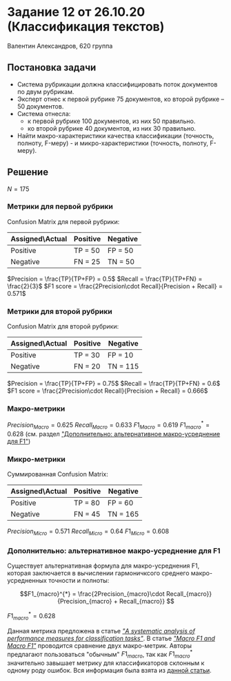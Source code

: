 # Задание 12 от 26.10.20 (Классификация текстов)

Валентин Александров, 620 группа

## Постановка задачи

- Система рубрикации должна классифицировать
поток документов по двум рубрикам.
- Эксперт отнес к первой рубрике 75 документов, ко
второй рубрике – 50 документов.
- Система отнесла:
  - к первой рубрике 100 документов, из них 50
  правильно.
  - ко второй рубрике 40 документов, из них 30
  правильно.
- Найти макро-характеристики качества классификации
(точность, полноту, F-меру) - и микро-характеристики (точность, полноту, F-меру).

## Решение

$N = 175$

### Метрики для первой рубрики

Confusion Matrix для первой рубрики:

| Assigned\Actual | Positive | Negative |
|-----------------|----------|----------|
| Positive        | TP = 50  | FP = 50  |
| Negative        | FN = 25  | TN = 50  |

$Precision = \frac{TP}{TP+FP} = 0.5$
$Recall = \frac{TP}{TP+FN} = \frac{2}{3}$
$F1 score = \frac{2Precision\cdot Recall}{Precision + Recall} = 0.571$

### Метрики для второй рубрики

Confusion Matrix для второй рубрики:

| Assigned\Actual | Positive | Negative |
|-----------------|----------|----------|
| Positive        | TP = 30  | FP = 10  |
| Negative        | FN = 20  | TN = 115 |

$Precision = \frac{TP}{TP+FP} = 0.75$
$Recall = \frac{TP}{TP+FN} = 0.6$
$F1 score = \frac{2Precision\cdot Recall}{Precision + Recall} = 0.666$

### Макро-метрики

$Precision_{Macro} = 0.625$
$Recall_{Macro} = 0.633$
$F1_{Macro} = 0.619$
$F1_{macro}^{*} = 0.628$ (см. раздел ["Дополнительно: альтернативное макро-усреднение для F1"](#alternative-f1))

### Микро-метрики

Суммированная Confusion Matrix:

| Assigned\Actual | Positive | Negative |
|-----------------|----------|----------|
| Positive        | TP = 80  | FP = 60  |
| Negative        | FN = 45  | TN = 165 |

$Precision_{Micro} = 0.571$
$Recall_{Micro} = 0.64$
$F1_{Micro} = 0.608$

### <a name="alternative-f1"></a> Дополнительно: альтернативное макро-усреднение для F1

Существует альтернативная формула для макро-усреднения F1, которая заключается в вычислении гармоничксого среднего макро-усредненных точности и полноты:

$$F1_{macro}^{*} = \frac{2Precision_{macro}\cdot Recall_{macro}}{Precision_{macro} + Recall_{macro}} $$

$F1_{macro}^{*} = 0.628$

Данная метрика предложена в статье [_"A systematic analysis of performance measures for classification tasks"_](https://scholar.google.com/scholar?cluster=14636768960278377699&hl=en&as_sdt=0,5&sciodt=0,5). В статье [_"Macro F1 and Macro F1"_](https://arxiv.org/pdf/1911.03347.pdf) проводится сравнение двух макро-метрик. Авторы предлагают пользоваться "обычным" $F1_{macro}$, так как $F1_{macro}^{*}$ значительно завышает метрику для классификаторов склонным к одному роду ошибок.
Вся информация была взята из [данной статьи](https://towardsdatascience.com/a-tale-of-two-macro-f1s-8811ddcf8f04).